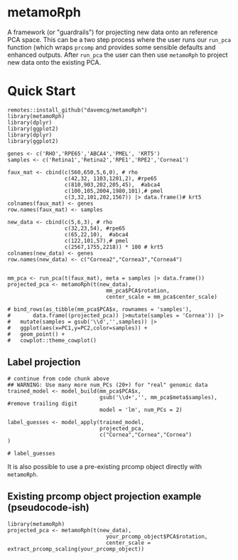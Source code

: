 # metamoRph

A framework (or "guardrails") for projecting new data onto an reference PCA space. This can be a two step process where the user runs our `run_pca` function (which wraps `prcomp` and provides some sensible defaults and enhanced outputs. After `run_pca` the user can then use `metamoRph` to project new data onto the existing PCA. 

# Quick Start
```
remotes::install_github("davemcg/metamoRph")
library(metamoRph)
library(dplyr)
library(ggplot2)
library(dplyr)
library(ggplot2)

genes <- c('RHO','RPE65','ABCA4','PMEL', 'KRT5')
samples <- c('Retina1','Retina2','RPE1','RPE2','Cornea1')

faux_mat <- cbind(c(560,650,5,6,0), # rho
                  c(42,32, 1103,1201,2), #rpe65
                  c(810,903,202,205,45),  #abca4
                  c(100,105,2004,1980,101),# pmel
                  c(3,32,101,202,1567)) |> data.frame()# krt5
colnames(faux_mat) <- genes
row.names(faux_mat) <- samples

new_data <- cbind(c(5,6,3), # rho
                  c(32,23,54), #rpe65
                  c(65,22,10),  #abca4
                  c(122,101,57),# pmel
                  c(2567,1755,2218)) * 100 # krt5
colnames(new_data) <- genes
row.names(new_data) <- c("Cornea2","Cornea3","Cornea4")


mm_pca <- run_pca(t(faux_mat), meta = samples |> data.frame())
projected_pca <- metamoRph(t(new_data), 
                               mm_pca$PCA$rotation, 
                               center_scale = mm_pca$center_scale)

# bind_rows(as_tibble(mm_pca$PCA$x, rownames = 'samples'),
#       data.frame((projected_pca)) |>mutate(samples = 'Cornea')) |>
#   mutate(samples = gsub('\\d','',samples)) |>
#   ggplot(aes(x=PC1,y=PC2,color=samples)) + 
#   geom_point() +
#   cowplot::theme_cowplot()
```

## Label projection
```
# continue from code chunk above
## WARNING: Use many more num_PCs (20+) for "real" genomic data
trained_model <- model_build(mm_pca$PCA$x,
                             gsub('\\d+','', mm_pca$meta$samples), #remove trailing digit 
                             model = 'lm', num_PCs = 2)

label_guesses <- model_apply(trained_model,
                             projected_pca,
                             c("Cornea","Cornea","Cornea")
)

# label_guesses
```

It is also possible to use a pre-existing prcomp object directly with `metamoRph`.

## Existing prcomp object projection example (pseudocode-ish)
```
library(metamoRph)
projected_pca <- metamoRph(t(new_data), 
                               your_prcomp_object$PCA$rotation, 
                               center_scale = extract_prcomp_scaling(your_prcomp_object))
```



